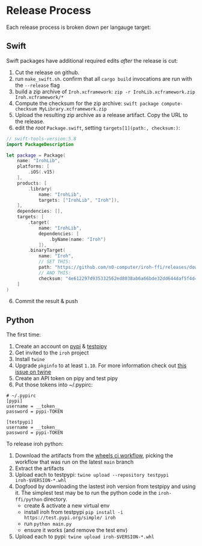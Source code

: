 # Release Process

Each release process is broken down per langauge target:

## Swift

Swift packages have additional required edits _after_ the release is cut:

1. Cut the release on github.
2. run `make_swift.sh`. confirm that all `cargo build` invocations are run with the `--release` flag
3. build a zip archive of `Iroh.xcframework`: `zip -r IrohLib.xcframework.zip Iroh.xcframework/*`
4. Compute the checksum for the zip archive: `swift package compute-checksum MyLibrary.xcframework.zip`
4. Upload the resulting zip archive as a release artifact. Copy the URL to the release.
5. edit the _root_ `Package.swift`, setting `targets[1](path:, checksum:)`:

```swift
// swift-tools-version:5.8
import PackageDescription

let package = Package(
    name: "IrohLib",
    platforms: [
        .iOS(.v15)
    ],
    products: [
        .library(
            name: "IrohLib",
            targets: ["IrohLib", "Iroh"]),
    ],
    dependencies: [],
    targets: [
        .target(
            name: "IrohLib",
            dependencies: [
                .byName(name: "Iroh")
            ]),
        .binaryTarget(
            name: "Iroh",
            // SET THIS:
            path: "https://github.com/n0-computer/iroh-ffi/releases/download/v0.0.6/IrohLib.xcframework.zip"),
            // AND THIS:
            checksum: "4e612297d935332562ed8038ab6a66bde32dd644daf5f4d4f64e24f3bdf961e8",
    ]
)
```

6. Commit the result & push

## Python

The first time:

1) Create an account on [pypi](https://pypi.org/) & [testpipy](https://test.pypi.org/project/iroh/)
2) Get invited to the `iroh` project
3) Install `twine`
4) Upgrade `pkginfo` to at least `1.10`. For more information check out [this issue on twine](https://github.com/pypa/twine/issues/1070)
5) Create an API token on pipy and test pipy
6) Put those tokens into ~/.pypirc:
```
# ~/.pypirc
[pypi]
username = __token__
password = pypi-TOKEN

[testpypi]
username = __token__
password = pypi-TOKEN
```

To release iroh python:

1) Download the artifacts from the [wheels ci workflow](https://github.com/n0-computer/iroh-ffi/actions/workflows/wheels.yml), picking the workflow that was run on the latest `main` branch
2) Extract the artifacts
3) Upload each to testpypi: `twine upload --repository testpypi iroh-$VERSION-*.whl`
4) Dogfood by downloading the lastest iroh version from testpipy and using it. The simplest test may be to run the python code in the `iroh-ffi/python` directory.
    - create & activate a new virtual env
    - install iroh from testpypi `pip install -i https://test.pypi.org/simple/ iroh`
    - run `python main.py`
    - ensure it works (and remove the test env)
5) Upload each to pypi: `twine upload iroh-$VERSION-*.whl`
